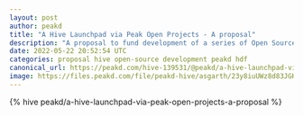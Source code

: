 ```yaml
---
layout: post
author: peakd
title: "A Hive Launchpad via Peak Open Projects - A proposal"
description: "A proposal to fund development of a series of Open Source projects for Hive interfaces and Hive Users."
date: 2022-05-22 20:52:54 UTC
categories: proposal hive open-source development peakd hdf
canonical_url: https://peakd.com/hive-139531/@peakd/a-hive-launchpad-via-peak-open-projects-a-proposal
image: https://files.peakd.com/file/peakd-hive/asgarth/23y8iuUWz8d83JGK2YBsnnhDVWCqE4VruVmMo7eKfsNFtZcn7e8gY6QfTKkQsywYW7q93.png
---
```

{% hive peakd/a-hive-launchpad-via-peak-open-projects-a-proposal %}

